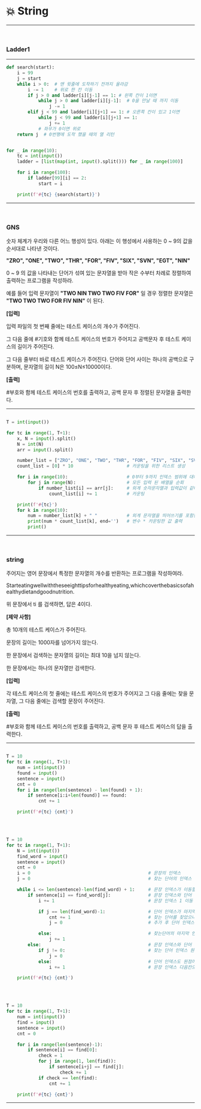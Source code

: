 # :boom: String

---

​																

### Ladder1

---



```python
def search(start):
    i = 99
    j = start
    while i > 0:  # 맨 윗줄에 도착하기 전까지 올라감
        i -= 1    # 위로 한 칸 이동
        if j > 0 and ladder[i][j-1] == 1: # 왼쪽 칸이 1이면
            while j > 0 and ladder[i][j-1]:  # 0을 만날 때 까지 이동
                j -= 1
        elif j < 99 and ladder[i][j+1] == 1: # 오른쪽 칸이 있고 1이면
            while j < 99 and ladder[i][j+1] == 1:
                j += 1
            # 좌우가 0이면 위로
    return j  # 0번행에 도착 했을 때의 열 리턴


for _ in range(10):
    tc = int(input())
    ladder = [list(map(int, input().split())) for _ in range(100)]

    for i in range(100):
        if ladder[99][i] == 2:
            start = i

    print(f'#{tc} {search(start)}')
```

---

​									

### GNS

숫자 체계가 우리와 다른 어느 행성이 있다. 아래는 이 행성에서 사용하는 0 ~ 9의 값을 순서대로 나타낸 것이다.

**"ZRO", "ONE", "TWO", "THR", "FOR", "FIV", "SIX", "SVN", "EGT", "NIN"**

0 ~ 9 의 값을 나타내는 단어가 섞여 있는 문자열을 받아 작은 수부터 차례로 정렬하여 출력하는 프로그램을 작성하라.

예를 들어 입력 문자열이 **"TWO NIN TWO TWO FIV FOR"** 일 경우 정렬한 문자열은 **"TWO TWO TWO FOR FIV NIN"** 이 된다.

**[입력]**

입력 파일의 첫 번째 줄에는 테스트 케이스의 개수가 주어진다.

그 다음 줄에 #기호와 함께 테스트 케이스의 번호가 주어지고 공백문자 후 테스트 케이스의 길이가 주어진다.

그 다음 줄부터 바로 테스트 케이스가 주어진다. 단어와 단어 사이는 하나의 공백으로 구분하며, 문자열의 길이 N은 100≤N≤10000이다.

**[출력]**

\#부호와 함께 테스트 케이스의 번호를 출력하고, 공백 문자 후 정렬된 문자열을 출력한다.

---

```python

T = int(input())

for tc in range(1, T+1):
    x, N = input().split()
    N = int(N)
    arr = input().split()

    number_list = ["ZRO", "ONE", "TWO", "THR", "FOR", "FIV", "SIX", "SVN", "EGT", "NIN"]
    count_list = [0] * 10                    # 카운팅을 위한 리스트 생성

    for i in range(10):                      # 0부터 9까지 인덱스 범위에 대해서
        for j in range(N):                   # 모든 입력 된 배열을 순회
            if number_list[i] == arr[j]:     # 외계 숫자문자열과 입력값이 같다면
                count_list[i] += 1           # 카운팅

    print(f'#{tc}')
    for k in range(10):
        num = number_list[k] + " "           # 외계 문자열을 띄어쓰기를 포함한 새 변수 설정
        print(num * count_list[k], end='')   # 변수 * 카운팅한 값 출력
        print()
```

---

​				

### string

주어지는 영어 문장에서 특정한 문자열의 개수를 반환하는 프로그램을 작성하여라.

Starteatingwellwiththeseeighttipsforhealthyeating,whichcoverthebasicsofahealthydietandgoodnutrition.

위 문장에서 ti 를 검색하면, 답은 4이다.

**[제약 사항]**

총 10개의 테스트 케이스가 주어진다.

문장의 길이는 1000자를 넘어가지 않는다.

한 문장에서 검색하는 문자열의 길이는 최대 10을 넘지 않는다.

한 문장에서는 하나의 문자열만 검색한다. 

**[입력]**

각 테스트 케이스의 첫 줄에는 테스트 케이스의 번호가 주어지고 그 다음 줄에는 찾을 문자열, 그 다음 줄에는 검색할 문장이 주어진다.

**[출력]**

\#부호와 함께 테스트 케이스의 번호를 출력하고, 공백 문자 후 테스트 케이스의 답을 출력한다.

---

```python

T = 10
for tc in range(1, T+1):
    num = int(input())
    found = input()
    sentence = input()
    cnt = 0
    for i in range(len(sentence) - len(found) + 1):
        if sentence[i:i+len(found)] == found:
            cnt += 1

    print(f'#{tc} {cnt}')
```

​														

```python

T = 10
for tc in range(1, T+1):
    N = int(input())
    find_word = input()
    sentence = input()
    cnt = 0
    i = 0                                            # 문장의 인덱스
    j = 0                                            # 찾는 단어의 인덱스

    while i <= len(sentence)-len(find_word) + 1:     # 문장 인덱스가 이동할 수 있는 범위내에서 끝까지 반복
        if sentence[i] == find_word[j]:              # 문장 인덱스와 단어 인덱스가 같다면
            i += 1                                   # 문장 인덱스 1 이동

            if j == len(find_word)-1:                # 단어 인덱스가 마지막 인덱스라면
                cnt += 1                             # 찾는 단어를 찾았으니 카운트 추가
                j = 0                                # 추가 후 단어 인덱스 다시 0으로 초기화

            else:                                    # 찾는단어의 마지막 인덱스가 아니면 단어 인덱스 한 칸 이동
                j += 1
        else:                                        # 문장 인덱스와 단어 인덱스가 같지 않다면
            if j != 0:                               # 찾는 단어 인덱스 원점으로 돌리기
                j = 0
            else:                                    # 단어 인덱스도 원점이고, 값도 같지 않으면
                i += 1                               # 문장 인덱스 다음칸으로 이동

    print(f'#{tc} {cnt}')
```

​									

```python

T = 10
for tc in range(1, T+1):
    num = int(input())
    find = input()
    sentence = input()
    cnt = 0

    for i in range(len(sentence)-1):
        if sentence[i] == find[0]:
            check = 1
            for j in range(1, len(find)):
                if sentence[i+j] == find[j]:
                    check += 1
            if check == len(find):
                cnt += 1

    print(f'#{tc} {cnt}')
```

---






